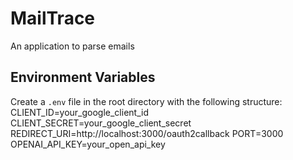 # MailTrace
An application to parse emails 

## Environment Variables
Create a `.env` file in the root directory with the following structure:
  CLIENT_ID=your_google_client_id
  CLIENT_SECRET=your_google_client_secret
  REDIRECT_URI=http://localhost:3000/oauth2callback
  PORT=3000
  OPENAI_API_KEY=your_open_api_key

